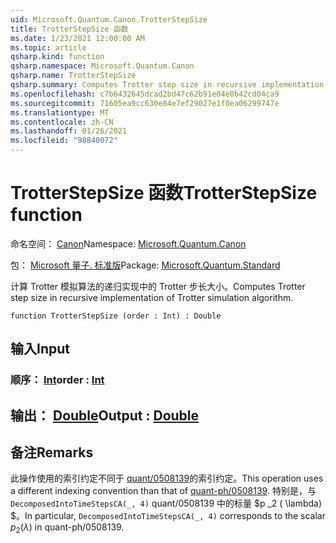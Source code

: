 ```yaml
---
uid: Microsoft.Quantum.Canon.TrotterStepSize
title: TrotterStepSize 函数
ms.date: 1/23/2021 12:00:00 AM
ms.topic: article
qsharp.kind: function
qsharp.namespace: Microsoft.Quantum.Canon
qsharp.name: TrotterStepSize
qsharp.summary: Computes Trotter step size in recursive implementation of Trotter simulation algorithm.
ms.openlocfilehash: c7b6432645dcad2bd47c62b91e04e0b42cd04ca9
ms.sourcegitcommit: 71605ea9cc630e84e7ef29027e1f0ea06299747e
ms.translationtype: MT
ms.contentlocale: zh-CN
ms.lasthandoff: 01/26/2021
ms.locfileid: "98840072"
---
```

# <a name="trotterstepsize-function"></a><span data-ttu-id="25a46-102">TrotterStepSize 函数</span><span class="sxs-lookup"><span data-stu-id="25a46-102">TrotterStepSize function</span></span>

<span data-ttu-id="25a46-103">命名空间： [Canon](xref:Microsoft.Quantum.Canon)</span><span class="sxs-lookup"><span data-stu-id="25a46-103">Namespace: [Microsoft.Quantum.Canon](xref:Microsoft.Quantum.Canon)</span></span>

<span data-ttu-id="25a46-104">包： [Microsoft 量子. 标准版](https://nuget.org/packages/Microsoft.Quantum.Standard)</span><span class="sxs-lookup"><span data-stu-id="25a46-104">Package: [Microsoft.Quantum.Standard](https://nuget.org/packages/Microsoft.Quantum.Standard)</span></span>


<span data-ttu-id="25a46-105">计算 Trotter 模拟算法的递归实现中的 Trotter 步长大小。</span><span class="sxs-lookup"><span data-stu-id="25a46-105">Computes Trotter step size in recursive implementation of Trotter simulation algorithm.</span></span>

```qsharp
function TrotterStepSize (order : Int) : Double
```


## <a name="input"></a><span data-ttu-id="25a46-106">输入</span><span class="sxs-lookup"><span data-stu-id="25a46-106">Input</span></span>

### <a name="order--int"></a><span data-ttu-id="25a46-107">顺序： [Int](xref:microsoft.quantum.lang-ref.int)</span><span class="sxs-lookup"><span data-stu-id="25a46-107">order : [Int](xref:microsoft.quantum.lang-ref.int)</span></span>





## <a name="output--double"></a><span data-ttu-id="25a46-108">输出： [Double](xref:microsoft.quantum.lang-ref.double)</span><span class="sxs-lookup"><span data-stu-id="25a46-108">Output : [Double](xref:microsoft.quantum.lang-ref.double)</span></span>



## <a name="remarks"></a><span data-ttu-id="25a46-109">备注</span><span class="sxs-lookup"><span data-stu-id="25a46-109">Remarks</span></span>

<span data-ttu-id="25a46-110">此操作使用的索引约定不同于 [quant/0508139](https://arxiv.org/abs/quant-ph/0508139)的索引约定。</span><span class="sxs-lookup"><span data-stu-id="25a46-110">This operation uses a different indexing convention than that of [quant-ph/0508139](https://arxiv.org/abs/quant-ph/0508139).</span></span> <span data-ttu-id="25a46-111">特别是，与 `DecomposedIntoTimeStepsCA(_, 4)` quant/0508139 中的标量 $p _2 ( \lambda) $。</span><span class="sxs-lookup"><span data-stu-id="25a46-111">In particular, `DecomposedIntoTimeStepsCA(_, 4)` corresponds to the scalar $p_2(\lambda)$ in quant-ph/0508139.</span></span>